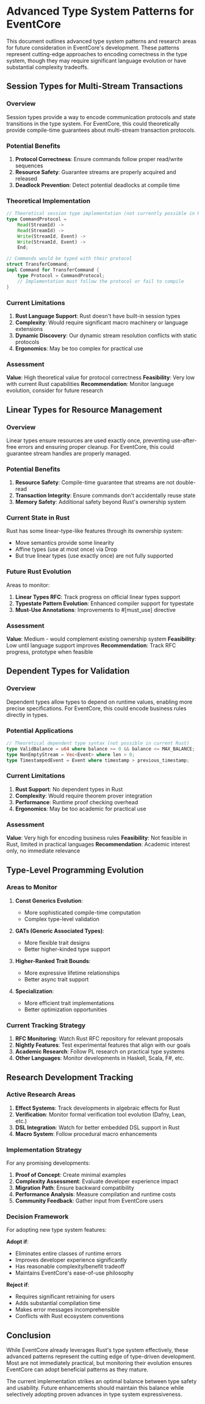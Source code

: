 # Advanced Type System Patterns for EventCore

This document outlines advanced type system patterns and research areas for future consideration in EventCore's development. These patterns represent cutting-edge approaches to encoding correctness in the type system, though they may require significant language evolution or have substantial complexity tradeoffs.

## Session Types for Multi-Stream Transactions

### Overview

Session types provide a way to encode communication protocols and state transitions in the type system. For EventCore, this could theoretically provide compile-time guarantees about multi-stream transaction protocols.

### Potential Benefits

1. **Protocol Correctness**: Ensure commands follow proper read/write sequences
2. **Resource Safety**: Guarantee streams are properly acquired and released
3. **Deadlock Prevention**: Detect potential deadlocks at compile time

### Theoretical Implementation

```rust
// Theoretical session type implementation (not currently possible in Rust)
type CommandProtocol = 
    Read(StreamId) -> 
    Read(StreamId) -> 
    Write(StreamId, Event) -> 
    Write(StreamId, Event) -> 
    End;

// Commands would be typed with their protocol
struct TransferCommand;
impl Command for TransferCommand {
    type Protocol = CommandProtocol;
    // Implementation must follow the protocol or fail to compile
}
```

### Current Limitations

1. **Rust Language Support**: Rust doesn't have built-in session types
2. **Complexity**: Would require significant macro machinery or language extensions
3. **Dynamic Discovery**: Our dynamic stream resolution conflicts with static protocols
4. **Ergonomics**: May be too complex for practical use

### Assessment

**Value**: High theoretical value for protocol correctness
**Feasibility**: Very low with current Rust capabilities
**Recommendation**: Monitor language evolution, consider for future research

## Linear Types for Resource Management

### Overview

Linear types ensure resources are used exactly once, preventing use-after-free errors and ensuring proper cleanup. For EventCore, this could guarantee stream handles are properly managed.

### Potential Benefits

1. **Resource Safety**: Compile-time guarantee that streams are not double-read
2. **Transaction Integrity**: Ensure commands don't accidentally reuse state
3. **Memory Safety**: Additional safety beyond Rust's ownership system

### Current State in Rust

Rust has some linear-type-like features through its ownership system:
- Move semantics provide some linearity
- Affine types (use at most once) via Drop
- But true linear types (use exactly once) are not fully supported

### Future Rust Evolution

Areas to monitor:
1. **Linear Types RFC**: Track progress on official linear types support
2. **Typestate Pattern Evolution**: Enhanced compiler support for typestate
3. **Must-Use Annotations**: Improvements to #[must_use] directive

### Assessment

**Value**: Medium - would complement existing ownership system
**Feasibility**: Low until language support improves
**Recommendation**: Track RFC progress, prototype when feasible

## Dependent Types for Validation

### Overview

Dependent types allow types to depend on runtime values, enabling more precise specifications. For EventCore, this could encode business rules directly in types.

### Potential Applications

```rust
// Theoretical dependent type syntax (not possible in current Rust)
type ValidBalance = u64 where balance >= 0 && balance <= MAX_BALANCE;
type NonEmptyStream = Vec<Event> where len > 0;
type TimestampedEvent = Event where timestamp > previous_timestamp;
```

### Current Limitations

1. **Rust Support**: No dependent types in Rust
2. **Complexity**: Would require theorem prover integration
3. **Performance**: Runtime proof checking overhead
4. **Ergonomics**: May be too academic for practical use

### Assessment

**Value**: Very high for encoding business rules
**Feasibility**: Not feasible in Rust, limited in practical languages
**Recommendation**: Academic interest only, no immediate relevance

## Type-Level Programming Evolution

### Areas to Monitor

1. **Const Generics Evolution**: 
   - More sophisticated compile-time computation
   - Complex type-level validation

2. **GATs (Generic Associated Types)**:
   - More flexible trait designs
   - Better higher-kinded type support

3. **Higher-Ranked Trait Bounds**:
   - More expressive lifetime relationships
   - Better async trait support

4. **Specialization**:
   - More efficient trait implementations
   - Better optimization opportunities

### Current Tracking Strategy

1. **RFC Monitoring**: Watch Rust RFC repository for relevant proposals
2. **Nightly Features**: Test experimental features that align with our goals
3. **Academic Research**: Follow PL research on practical type systems
4. **Other Languages**: Monitor developments in Haskell, Scala, F#, etc.

## Research Development Tracking

### Active Research Areas

1. **Effect Systems**: Track developments in algebraic effects for Rust
2. **Verification**: Monitor formal verification tool evolution (Dafny, Lean, etc.)
3. **DSL Integration**: Watch for better embedded DSL support in Rust
4. **Macro System**: Follow procedural macro enhancements

### Implementation Strategy

For any promising developments:

1. **Proof of Concept**: Create minimal examples
2. **Complexity Assessment**: Evaluate developer experience impact
3. **Migration Path**: Ensure backward compatibility
4. **Performance Analysis**: Measure compilation and runtime costs
5. **Community Feedback**: Gather input from EventCore users

### Decision Framework

For adopting new type system features:

**Adopt if**:
- Eliminates entire classes of runtime errors
- Improves developer experience significantly
- Has reasonable complexity/benefit tradeoff
- Maintains EventCore's ease-of-use philosophy

**Reject if**:
- Requires significant retraining for users
- Adds substantial compilation time
- Makes error messages incomprehensible
- Conflicts with Rust ecosystem conventions

## Conclusion

While EventCore already leverages Rust's type system effectively, these advanced patterns represent the cutting edge of type-driven development. Most are not immediately practical, but monitoring their evolution ensures EventCore can adopt beneficial patterns as they mature.

The current implementation strikes an optimal balance between type safety and usability. Future enhancements should maintain this balance while selectively adopting proven advances in type system expressiveness.